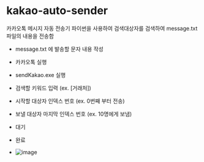 # kakao-auto-sender
카카오톡 메시지 자동 전송기
파이썬을 사용하여 검색대상자를 검색하여 message.txt 파일의 내용을 전송함
- message.txt 에 발송할 문자 내용 작성
- 카카오톡 실행
- sendKakao.exe 실행
- 검색할 키워드 입력 (ex. [거래처])
- 시작할 대상자 인덱스 번호 (ex. 0번째 부터 전송)
- 보낼 대상자 마지막 인덱스 번호 (ex. 10명에게 보냄)
- 대기
- 완료
  
- ![image](https://github.com/user-attachments/assets/af2cdea1-1ca8-4006-af70-382e4a6cb44f)
